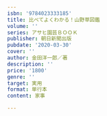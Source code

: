 ```yaml
---
isbn: '9784023333185'
title: 比べてよくわかる！山野草図鑑
volume: ''
series: アサヒ園芸ＢＯＯＫ
publisher: 朝日新聞出版
pubdate: '2020-03-30'
cover: ''
author: 金田洋一郎／著
description: ''
price: '1800'
genre: ''
target: 実用
format: 単行本
content: 家事

---
```

